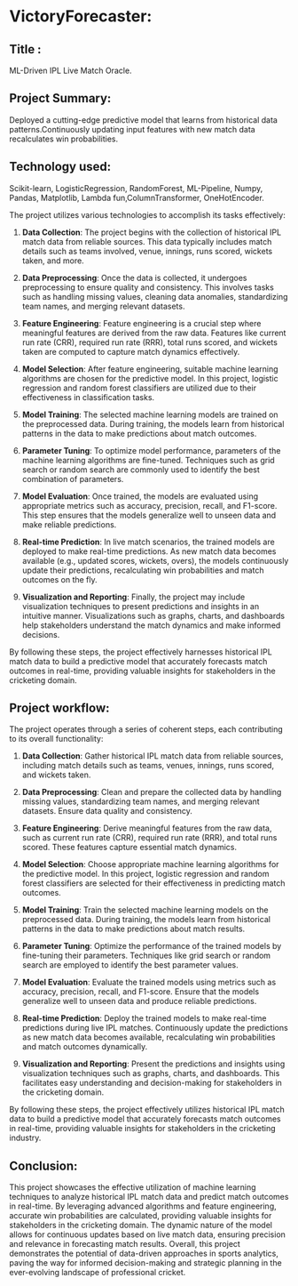 # VictoryForecaster:

## Title :
ML-Driven IPL Live Match Oracle.

## Project Summary:

Deployed a cutting-edge predictive model that learns from historical data patterns.Continuously updating input features with new match data recalculates win probabilities.

## Technology used:

Scikit-learn, LogisticRegression, RandomForest, ML-Pipeline, Numpy, Pandas, Matplotlib, Lambda fun,ColumnTransformer, OneHotEncoder.

The project utilizes various technologies to accomplish its tasks effectively:


1. **Data Collection**: The project begins with the collection of historical IPL match data from reliable sources. This data typically includes match details such as teams involved, venue, innings, runs scored, wickets taken, and more.

2. **Data Preprocessing**: Once the data is collected, it undergoes preprocessing to ensure quality and consistency. This involves tasks such as handling missing values, cleaning data anomalies, standardizing team names, and merging relevant datasets.

3. **Feature Engineering**: Feature engineering is a crucial step where meaningful features are derived from the raw data. Features like current run rate (CRR), required run rate (RRR), total runs scored, and wickets taken are computed to capture match dynamics effectively.

4. **Model Selection**: After feature engineering, suitable machine learning algorithms are chosen for the predictive model. In this project, logistic regression and random forest classifiers are utilized due to their effectiveness in classification tasks.

5. **Model Training**: The selected machine learning models are trained on the preprocessed data. During training, the models learn from historical patterns in the data to make predictions about match outcomes.

6. **Parameter Tuning**: To optimize model performance, parameters of the machine learning algorithms are fine-tuned. Techniques such as grid search or random search are commonly used to identify the best combination of parameters.

7. **Model Evaluation**: Once trained, the models are evaluated using appropriate metrics such as accuracy, precision, recall, and F1-score. This step ensures that the models generalize well to unseen data and make reliable predictions.

8. **Real-time Prediction**: In live match scenarios, the trained models are deployed to make real-time predictions. As new match data becomes available (e.g., updated scores, wickets, overs), the models continuously update their predictions, recalculating win probabilities and match outcomes on the fly.

9. **Visualization and Reporting**: Finally, the project may include visualization techniques to present predictions and insights in an intuitive manner. Visualizations such as graphs, charts, and dashboards help stakeholders understand the match dynamics and make informed decisions.

By following these steps, the project effectively harnesses historical IPL match data to build a predictive model that accurately forecasts match outcomes in real-time, providing valuable insights for stakeholders in the cricketing domain.




## Project workflow:

The project operates through a series of coherent steps, each contributing to its overall functionality:


1. **Data Collection**: Gather historical IPL match data from reliable sources, including match details such as teams, venues, innings, runs scored, and wickets taken.

2. **Data Preprocessing**: Clean and prepare the collected data by handling missing values, standardizing team names, and merging relevant datasets. Ensure data quality and consistency.

3. **Feature Engineering**: Derive meaningful features from the raw data, such as current run rate (CRR), required run rate (RRR), and total runs scored. These features capture essential match dynamics.

4. **Model Selection**: Choose appropriate machine learning algorithms for the predictive model. In this project, logistic regression and random forest classifiers are selected for their effectiveness in predicting match outcomes.

5. **Model Training**: Train the selected machine learning models on the preprocessed data. During training, the models learn from historical patterns in the data to make predictions about match results.

6. **Parameter Tuning**: Optimize the performance of the trained models by fine-tuning their parameters. Techniques like grid search or random search are employed to identify the best parameter values.

7. **Model Evaluation**: Evaluate the trained models using metrics such as accuracy, precision, recall, and F1-score. Ensure that the models generalize well to unseen data and produce reliable predictions.

8. **Real-time Prediction**: Deploy the trained models to make real-time predictions during live IPL matches. Continuously update the predictions as new match data becomes available, recalculating win probabilities and match outcomes dynamically.

9. **Visualization and Reporting**: Present the predictions and insights using visualization techniques such as graphs, charts, and dashboards. This facilitates easy understanding and decision-making for stakeholders in the cricketing domain.

By following these steps, the project effectively utilizes historical IPL match data to build a predictive model that accurately forecasts match outcomes in real-time, providing valuable insights for stakeholders in the cricketing industry.

## Conclusion:
 This project showcases the effective utilization of machine learning techniques to analyze historical IPL match data and predict match outcomes in real-time. By leveraging advanced algorithms and feature engineering, accurate win probabilities are calculated, providing valuable insights for stakeholders in the cricketing domain. The dynamic nature of the model allows for continuous updates based on live match data, ensuring precision and relevance in forecasting match results. Overall, this project demonstrates the potential of data-driven approaches in sports analytics, paving the way for informed decision-making and strategic planning in the ever-evolving landscape of professional cricket.
